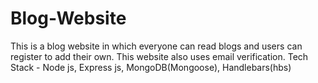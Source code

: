 # Blog-Website
This is a blog website in which everyone can read blogs and users can register to add their own. This website also uses email verification. Tech Stack - Node js, Express js, MongoDB(Mongoose), Handlebars(hbs)
